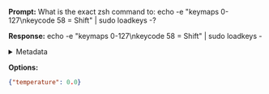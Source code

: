 **Prompt:**
What is the exact zsh command to: echo -e "keymaps 0-127\nkeycode 58 = Shift" | sudo loadkeys -?


**Response:**
echo -e "keymaps 0-127\nkeycode 58 = Shift" | sudo loadkeys -

<details><summary>Metadata</summary>

- Duration: 1388 ms
- Datetime: 2023-08-20T18:42:01.452961
- Model: gpt-3.5-turbo-0613

</details>

**Options:**
```json
{"temperature": 0.0}
```

